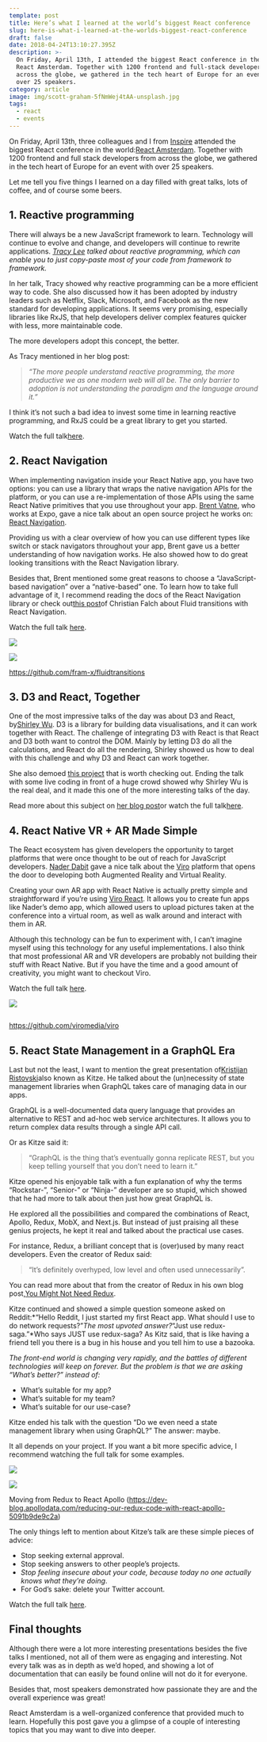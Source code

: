 ```yaml
---
template: post
title: Here’s what I learned at the world’s biggest React conference
slug: here-is-what-i-learned-at-the-worlds-biggest-react-conference
draft: false
date: 2018-04-24T13:10:27.395Z
description: >-
  On Friday, April 13th, I attended the biggest React conference in the world:
  React Amsterdam. Together with 1200 frontend and full-stack developers from
  across the globe, we gathered in the tech heart of Europe for an event with
  over 25 speakers.
category: article
image: img/scott-graham-5fNmWej4tAA-unsplash.jpg
tags:
  - react
  - events
---
```


On Friday, April 13th, three colleagues and I from [Inspire](https://www.inspire.nl/) attended the biggest React conference in the world:[React Amsterdam](https://react.amsterdam/). Together with 1200 frontend and full stack developers from across the globe, we gathered in the tech heart of Europe for an event with over 25 speakers.

Let me tell you five things I learned on a day filled with great talks, lots of coffee, and of course some beers.

## 1. Reactive programming

There will always be a new JavaScript framework to learn. Technology will continue to evolve and change, and developers will continue to rewrite applications. _[Tracy Lee](https://twitter.com/ladyleet) talked about reactive programming, which can enable you to just copy-paste most of your code from framework to framework._

In her talk, Tracy showed why reactive programming can be a more efficient way to code. She also discussed how it has been adopted by industry leaders such as Netflix, Slack, Microsoft, and Facebook as the new standard for developing applications. It seems very promising, especially libraries like RxJS, that help developers deliver complex features quicker with less, more maintainable code.

The more developers adopt this concept, the better.

As Tracy mentioned in her blog post:

> _“The more people understand reactive programming, the more productive we as one modern web will all be. The only barrier to adoption is not understanding the paradigm and the language around it.”_

I think it’s not such a bad idea to invest some time in learning reactive programming, and RxJS could be a great library to get you started.

Watch the full talk[here](https://www.youtube.com/watch?v=smBND2pwdUE&feature=youtu.be&t=23m9s).

## 2. React Navigation

When implementing navigation inside your React Native app, you have two options: you can use a library that wraps the native navigation APIs for the platform, or you can use a re-implementation of those APIs using the same React Native primitives that you use throughout your app. [Brent Vatne](https://twitter.com/notbrent), who works at Expo, gave a nice talk about an open source project he works on: [React Navigation](https://reactnavigation.org/).

Providing us with a clear overview of how you can use different types like switch or stack navigators throughout your app, Brent gave us a better understanding of how navigation works. He also showed how to do great looking transitions with the React Navigation library.

Besides that, Brent mentioned some great reasons to choose a “JavaScript-based navigation” over a “native-based” one. To learn how to take full advantage of it, I recommend reading the docs of the React Navigation library or check out[this post](https://medium.com/@christian.falch/fluid-transitions-with-react-navigation-a049d2f71494)of Christian Falch about Fluid transitions with React Navigation.

Watch the full talk [here](https://www.youtube.com/watch?v=N-X3Z5A-pW4&feature=youtu.be&t=40m5s).

![](https://miro.medium.com/freeze/max/38/1*JPhQb0r50aAyc-G35cd8mw.gif?q=20)

![](https://miro.medium.com/max/1200/1*JPhQb0r50aAyc-G35cd8mw.gif)

<https://github.com/fram-x/fluidtransitions>

## 3. D3 and React, Together

One of the most impressive talks of the day was about D3 and React, by[Shirley Wu](https://twitter.com/sxywu). D3 is a library for building data visualisations, and it can work together with React. The challenge of integrating D3 with React is that React and D3 both want to control the DOM. Mainly by letting D3 do all the calculations, and React do all the rendering, Shirley showed us how to deal with this challenge and why D3 and React can work together.

She also demoed [this project](https://pudding.cool/2017/03/hamilton/) that is worth checking out. Ending the talk with some live coding in front of a huge crowd showed why Shirley Wu is the real deal, and it made this one of the more interesting talks of the day.

Read more about this subject on [her blog post](https://medium.com/@sxywu/on-d3-react-and-a-little-bit-of-flux-88a226f328f3)or watch the full talk[here](https://www.youtube.com/watch?v=smBND2pwdUE&feature=youtu.be&t=2h36m).

## 4. React Native VR + AR Made Simple

The React ecosystem has given developers the opportunity to target platforms that were once thought to be out of reach for JavaScript developers. [Nader Dabit](https://twitter.com/dabit3) gave a nice talk about the [Viro](https://viromedia.com/) platform that opens the door to developing both Augmented Reality and Virtual Reality.

Creating your own AR app with React Native is actually pretty simple and straightforward if you’re using [Viro React](https://github.com/viromedia/viro). It allows you to create fun apps like Nader’s demo app, which allowed users to upload pictures taken at the conference into a virtual room, as well as walk around and interact with them in AR.

Although this technology can be fun to experiment with, I can’t imagine myself using this technology for any useful implementations. I also think that most professional AR and VR developers are probably not building their stuff with React Native. But if you have the time and a good amount of creativity, you might want to checkout Viro.

Watch the full talk [here](https://www.youtube.com/watch?v=N-X3Z5A-pW4&feature=youtu.be&t=2h08m30s).

![](https://miro.medium.com/freeze/max/60/1*4rpcfMytFkK4M4kwy0eN-A.gif?q=20)

![]()

<https://github.com/viromedia/viro>

## 5. React State Management in a GraphQL Era

Last but not the least, I want to mention the great presentation of[Kristijan Ristovski](https://twitter.com/thekitze)also known as Kitze. He talked about the (un)necessity of state management libraries when GraphQL takes care of managing data in our apps.

GraphQL is a well-documented data query language that provides an alternative to REST and ad-hoc web service architectures. It allows you to return complex data results through a single API call.

Or as Kitze said it:

> “GraphQL is the thing that’s eventually gonna replicate REST, but you keep telling yourself that you don’t need to learn it.”

Kitze opened his enjoyable talk with a fun explanation of why the terms “Rockstar-”, “Senior-” or “Ninja-” developer are so stupid, which showed that he had more to talk about then just how great GraphQL is.

He explored all the possibilities and compared the combinations of React, Apollo, Redux, MobX, and Next.js. But instead of just praising all these genius projects, he kept it real and talked about the practical use cases.

For instance, Redux, a brilliant concept that is (over)used by many react developers. Even the creator of Redux said:

> “It’s definitely overhyped, low level and often used unnecessarily”.

You can read more about that from the creator of Redux in his own blog post,[You Might Not Need Redux](https://medium.com/@dan_abramov/you-might-not-need-redux-be46360cf367).

Kitze continued and showed a simple question someone asked on Reddit:*“Hello Reddit, I just started my first React app. What should I use to do network requests?”*The most upvoted answer?*“Just use redux-saga.”*Who says JUST use redux-saga? As Kitz said, that is like having a friend tell you there is a bug in his house and you tell him to use a bazooka.

_The front-end world is changing very rapidly, and the battles of different technologies will keep on forever. But the problem is that we are asking “What’s better?” instead of:_

- What’s suitable for my app?
- What’s suitable for my team?
- What’s suitable for our use-case?

Kitze ended his talk with the question “Do we even need a state management library when using GraphQL?” The answer: maybe.

It all depends on your project. If you want a bit more specific advice, I recommend watching the full talk for some examples.

![](https://miro.medium.com/max/60/1*5xM37Bwus9boD9QvLtp7nw.png?q=20)

![](https://miro.medium.com/max/4000/1*5xM37Bwus9boD9QvLtp7nw.png)

Moving from Redux to React Apollo (<https://dev-blog.apollodata.com/reducing-our-redux-code-with-react-apollo-5091b9de9c2a>)

The only things left to mention about Kitze’s talk are these simple pieces of advice:

- Stop seeking external approval.
- Stop seeking answers to other people’s projects.
- _Stop feeling insecure about your code, because today no one actually knows what they’re doing_.
- For God’s sake: delete your Twitter account.

Watch the full talk [here](https://www.youtube.com/watch?v=smBND2pwdUE&feature=youtu.be&t=5h2m44s).

## Final thoughts

Although there were a lot more interesting presentations besides the five talks I mentioned, not all of them were as engaging and interesting. Not every talk was as in depth as we’d hoped, and showing a lot of documentation that can easily be found online will not do it for everyone.

Besides that, most speakers demonstrated how passionate they are and the overall experience was great!

React Amsterdam is a well-organized conference that provided much to learn. Hopefully this post gave you a glimpse of a couple of interesting topics that you may want to dive into deeper.
